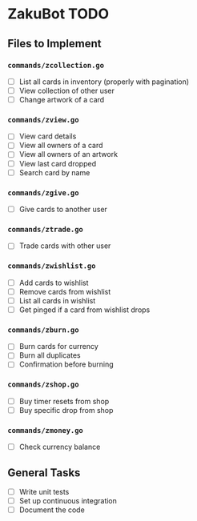 # ZakuBot TODO

## Files to Implement

### `commands/zcollection.go`

- [ ] List all cards in inventory (properly with pagination)
- [ ] View collection of other user
- [ ] Change artwork of a card

### `commands/zview.go`
- [ ] View card details
- [ ] View all owners of a card
- [ ] View all owners of an artwork
- [ ] View last card dropped
- [ ] Search card by name

### `commands/zgive.go`

- [ ] Give cards to another user

### `commands/ztrade.go`

- [ ] Trade cards with other user

### `commands/zwishlist.go`

- [ ] Add cards to wishlist
- [ ] Remove cards from wishlist
- [ ] List all cards in wishlist
- [ ] Get pinged if a card from wishlist drops

### `commands/zburn.go`

- [ ] Burn cards for currency
- [ ] Burn all duplicates
- [ ] Confirmation before burning

### `commands/zshop.go`

- [ ] Buy timer resets from shop
- [ ] Buy specific drop from shop

### `commands/zmoney.go`

- [ ] Check currency balance

## General Tasks

- [ ] Write unit tests
- [ ] Set up continuous integration
- [ ] Document the code